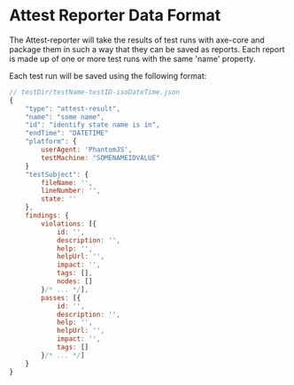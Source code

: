 
Attest Reporter Data Format
===========================

The Attest-reporter will take the results of test runs with axe-core and package them in such a way that they can be saved as reports. Each report is made up of one or more test runs with the same 'name' property.

Each test run will be saved using the following format:

```javascript
// testDir/testName-testID-isoDateTime.json
{
	"type": "attest-result",
	"name": "some name",
	"id": "identify state name is in",
	"endTime": "DATETIME"
	"platform": {
		userAgent: 'PhantomJS',
		testMachine: "SOMENAMEIDVALUE"
	}
	"testSubject": {
		fileName: '',
		lineNumber: '',
		state: ''
	},
	findings: {
		violations: [{
			id: '',
			description: '',
			help: '',
			helpUrl: '',
			impact: '',
			tags: [],
			nodes: []
		}/* ... */],
		passes: [{
			id: '',
			description: '',
			help: '',
			helpUrl: '',
			impact: '',
			tags: []
		}/* ... */]
	}
}
```